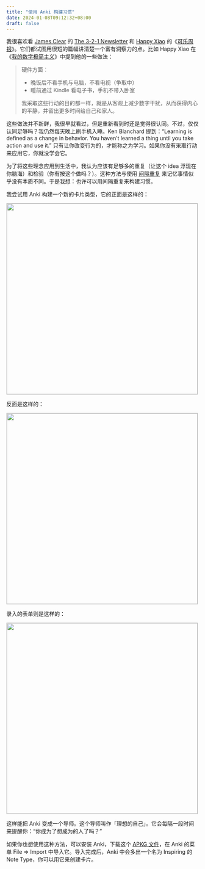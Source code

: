 ```yaml
---
title: "使用 Anki 构建习惯"
date: 2024-01-08T09:12:32+08:00
draft: false
---
```


我很喜欢看 [James Clear](https://twitter.com/JamesClear) 的 [The 3-2-1 Newsletter](https://jamesclear.com/3-2-1) 和 [Happy Xiao](https://twitter.com/coolXiao) 的《[可乐周报](https://www.kele.me/)》。它们都试图用很短的篇幅讲清楚一个富有洞察力的点。比如 Happy Xiao 在《[我的数字极简主义](https://www.kele.me/p/minimalism)》中提到他的一些做法：

> 硬件方面：
 >
> - 晚饭后不看手机与电脑，不看电视（争取中）
> - 睡前通过 Kindle 看电子书，手机不带入卧室  
>     
> 我采取这些行动的目的都一样，就是从客观上减少数字干扰，从而获得内心的平静，并留出更多时间给自己和家人。

这些做法并不新鲜，我很早就看过，但是重新看到时还是觉得很认同。不过，仅仅认同足够吗？我仍然每天晚上刷手机入睡。Ken Blanchard 提到：“Learning is defined as a change in behavior. You haven’t learned a thing until you take action and use it.” 只有让你改变行为的，才能称之为学习。如果你没有采取行动来应用它，你就没学会它。

为了将这些理念应用到生活中，我认为应该有足够多的重复（让这个 idea 浮现在你脑海）和检验（你有按这个做吗？）。这种方法与使用 [间隔重复](https://twitter.com/onlyice0328/status/1743121646335226352) 来记忆事情似乎没有本质不同。于是我想：也许可以用间隔重复来构建习惯。

我尝试用 Anki 构建一个新的卡片类型，它的正面是这样的：

<img src="/image/2024/01/anki-card-frontside.jpg" style="width: 500px; border: 1px solid #ccc">

反面是这样的：

<img src="/image/2024/01/anki-card-backside.jpg" style="width: 500px; border: 1px solid #ccc">

录入的表单则是这样的：

<img src="/image/2024/01/new-anki-card.jpg" style="width: 500px; border: 1px solid #ccc">

这样能把 Anki 变成一个导师。这个导师叫作「理想的自己」。它会每隔一段时间来提醒你：“你成为了想成为的人了吗？”

如果你也想使用这种方法，可以安装 Anki，下载这个 [APKG 文件](/file/2024/Inspiring.apkg)，在 Anki 的菜单 File => Import 中导入它。导入完成后，Anki 中会多出一个名为 Inspiring 的 Note Type，你可以用它来创建卡片。
